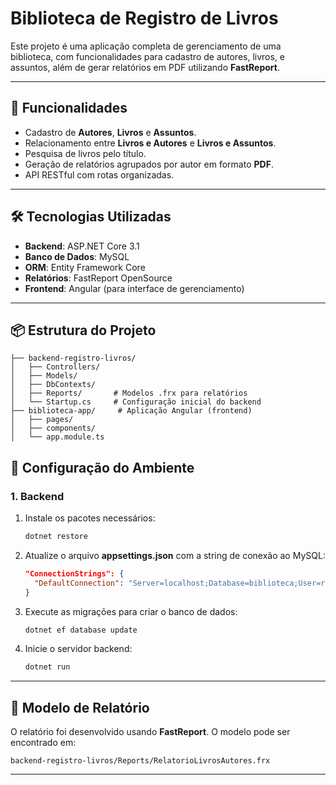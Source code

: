 # Biblioteca de Registro de Livros

Este projeto é uma aplicação completa de gerenciamento de uma biblioteca, com funcionalidades para cadastro de autores, livros, e assuntos, além de gerar relatórios em PDF utilizando **FastReport**.

---

## 🚀 Funcionalidades

- Cadastro de **Autores**, **Livros** e **Assuntos**.
- Relacionamento entre **Livros e Autores** e **Livros e Assuntos**.
- Pesquisa de livros pelo título.
- Geração de relatórios agrupados por autor em formato **PDF**.
- API RESTful com rotas organizadas.

---

## 🛠️ Tecnologias Utilizadas

- **Backend**: ASP.NET Core 3.1
- **Banco de Dados**: MySQL
- **ORM**: Entity Framework Core
- **Relatórios**: FastReport OpenSource
- **Frontend**: Angular (para interface de gerenciamento)

---

## 📦 Estrutura do Projeto

```plaintext
├── backend-registro-livros/
│   ├── Controllers/
│   ├── Models/
│   ├── DbContexts/
│   ├── Reports/       # Modelos .frx para relatórios
│   └── Startup.cs     # Configuração inicial do backend
├── biblioteca-app/     # Aplicação Angular (frontend)
│   ├── pages/
│   ├── components/
│   └── app.module.ts
```


## 🔧 Configuração do Ambiente

### 1. Backend
1. Instale os pacotes necessários:
   ```bash
   dotnet restore
   ```
2. Atualize o arquivo **appsettings.json** com a string de conexão ao MySQL:
   ```json
   "ConnectionStrings": {
     "DefaultConnection": "Server=localhost;Database=biblioteca;User=root;Password=sua-senha;"
   }
   ```
3. Execute as migrações para criar o banco de dados:
   ```bash
   dotnet ef database update
   ```
4. Inicie o servidor backend:
   ```bash
   dotnet run
   ```

---


## 📝 Modelo de Relatório

O relatório foi desenvolvido usando **FastReport**. O modelo pode ser encontrado em:
```plaintext
backend-registro-livros/Reports/RelatorioLivrosAutores.frx
```

---

